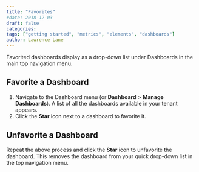 ```yaml
---
title: "Favorites"
#date: 2018-12-03
draft: false
categories:
tags: ["getting started", "metrics", "elements", "dashboards"]
author: Lawrence Lane
---
```


Favorited dashboards display as a drop-down list under Dashboards in the main top navigation menu.

## Favorite a Dashboard
1. Navigate to the Dashboard menu (or **Dashboard** > **Manage Dashboards**). A list of all the dashboards available in your tenant appears.
2. Click the **Star** icon next to a dashboard to favorite it.

## Unfavorite a Dashboard
Repeat the above process and click the **Star** icon to unfavorite the dashboard. This removes the dashboard from your quick drop-down list in the top navigation menu.
